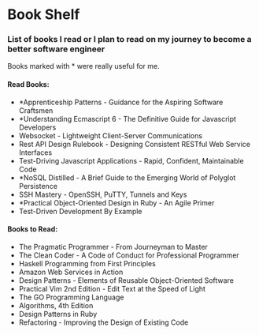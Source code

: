 # Book Shelf

### List of books I read or I plan to read on my journey to become a better software engineer

Books marked with * were really useful for me.

#### Read Books:

- *Apprenticeship Patterns - Guidance for the Aspiring Software Craftsmen
- *Understanding Ecmascript 6 - The Definitive Guide for Javascript Developers
-  Websocket - Lightweight Client-Server Communications
-  Rest API Design Rulebook - Designing Consistent RESTful Web Service
    Interfaces
-  Test-Driving Javascript Applications - Rapid, Confident, Maintainable Code
- *NoSQL Distilled - A Brief Guide to the Emerging World of Polyglot Persistence
-  SSH Mastery - OpenSSH, PuTTY, Tunnels and Keys
- *Practical Object-Oriented Design in Ruby - An Agile Primer
- Test-Driven Development By Example

#### Books to Read:

- The Pragmatic Programmer - From Journeyman to Master
- The Clean Coder - A Code of Conduct for Professional Programmer
- Haskell Programming from First Principles
- Amazon Web Services in Action
- Design Patterns - Elements of Reusable Object-Oriented Software
- Practical Vim 2nd Edition - Edit Text at the Speed of Light
- The GO Programming Language
- Algorithms, 4th Edition
- Design Patterns in Ruby
- Refactoring - Improving the Design of Existing Code
